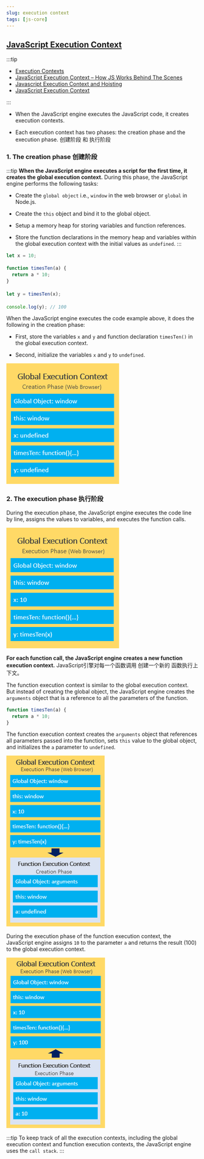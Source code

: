 ```yaml
---
slug: execution context
tags: [js-core]
---
```


## [JavaScript Execution Context](https://www.javascripttutorial.net/javascript-execution-context/)
:::tip
- [Execution Contexts](https://tc39.es/ecma262/#sec-execution-contexts)
- [JavaScript Execution Context – How JS Works Behind The Scenes](https://www.freecodecamp.org/news/execution-context-how-javascript-works-behind-the-scenes/)
- [Javascript Execution Context and Hoisting](https://levelup.gitconnected.com/javascript-execution-context-and-hoisting-c2cc4993e37d)
- [JavaScript Execution Context](https://www.javascripttutorial.net/javascript-execution-context/)

:::

- When the JavaScript engine executes the JavaScript code, it creates execution contexts.

- Each execution context has two phases: the creation phase and the execution phase. 创建阶段 和 执行阶段

### 1. The creation phase 创建阶段
:::tip
**When the JavaScript engine executes a script for the first time, it creates the global execution context.** During this phase, the JavaScript engine performs the following tasks:
- Create the `global object` i.e., `window` in the web browser or `global` in Node.js.

- Create the `this` object and bind it to the global object.

- Setup a memory heap for storing variables and function references.

- Store the function declarations in the memory heap and variables within the global execution context with the initial values as `undefined`.
:::

```js
let x = 10;

function timesTen(a) {
  return a * 10;
}

let y = timesTen(x);

console.log(y); // 100
```
When the JavaScript engine executes the code example above, it does the following in the creation phase:
- First, store the variables `x` and `y` and function declaration `timesTen()` in the global execution context.

- Second, initialize the variables `x` and `y` to `undefined`.

![global execution context](../img/global-execution-context-in-creation-phase.png)

### 2. The execution phase 执行阶段
During the execution phase, the JavaScript engine executes the code line by line, assigns the values to variables, and executes the function calls.

![global execution context](../img/global-execution-context-in-execution-phase.png)

**For each function call, the JavaScript engine creates a new function execution context.** JavaScript引擎对每一个函数调用 创建一个新的 函数执行上下文。

The function execution context is similar to the global execution context. But instead of creating the global object, the JavaScript engine creates the `arguments` object that is a reference to all the parameters of the function.
```js
function timesTen(a) {
  return a * 10;
}
```
The function execution context creates the `arguments` object that references all parameters passed into the function, sets `this` value to the global object, and initializes the `a` parameter to `undefined`.

![function execution context](../img/function-execution-context-in-creation-phase.png)

During the execution phase of the function execution context, the JavaScript engine assigns `10` to the parameter `a` and returns the result (100) to the global execution context.

![function execution context](../img/function-execution-context-in-execution-phase.png)

:::tip
To keep track of all the execution contexts, including the global execution context and function execution contexts, the JavaScript engine uses the `call stack`.
:::